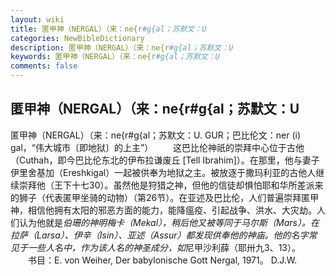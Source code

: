 ```yaml
---
layout: wiki
title: 匿甲神（NERGAL）（来：ne{r#g{al；苏默文：U
categories: NewBibleDictionary
description: 匿甲神（NERGAL）（来：ne{r#g{al；苏默文：U
keywords: 匿甲神（NERGAL）（来：ne{r#g{al；苏默文：U
comments: false
---
```


## 匿甲神（NERGAL）（来：ne{r#g{al；苏默文：U



匿甲神（NERGAL）（来：ne{r#g{al；苏默文：U. GUR；巴比伦文：ner (i) gal，“伟大城市〔即地狱〕的上主”）
　　这巴比伦神祇的崇拜中心位于古他（Cuthah，即今巴比伦东北的伊布拉谦废丘 [Tell Ibrahim]）。在那里，他与妻子伊里舍基加（Ereshkigal）一起被供奉为地狱之主。被放逐于撒玛利亚的古他人继续崇拜他（王下十七30）。虽然他是狩猎之神，但他的信徒却惧怕耶和华所差派来的狮子（代表匿甲坐骑的动物）（第26节）。在亚述及巴比伦，人们普遍崇拜匿甲神，相信他拥有太阳的邪恶方面的能力，能降瘟疫、引起战争、洪水、大灾劫。人们认为他就是*伯珊的神明梅卡（Mekal），稍后他又被等同于马尔斯（Mars）。在拉萨（Larsa）、伊辛（Isin）、亚述（Assur）都发现供奉他的神庙。他的名字常见于一些人名中，作为该人名的神圣成分，如*尼甲沙利薛（耶卅九3、13）。
　　书目：E. von Weiher, Der babylonische Gott Nergal, 1971。
D.J.W.




